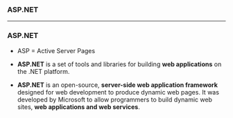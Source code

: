### ASP.NET


---------------------------------------------------------------------------------

### ASP.NET

* ASP = Active Server Pages

* **ASP.NET** is a set of tools and libraries for building **web applications** on the .NET platform.

* **ASP.NET** is an open-source, **server-side web application framework** designed for web development to produce dynamic web pages. It was developed by Microsoft to allow programmers to build dynamic web sites, **web applications and web services**.

